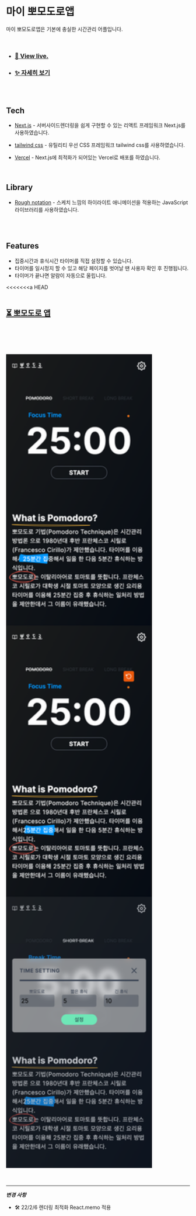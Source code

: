 <br/>

# 마이 뽀모도로앱

마이 뽀모도로앱은 기본에 충실한 시간관리 어플입니다.

<br />

- ### [👀 <u>View live.</u>](https://pomodoro-app-rose.vercel.app/)

- ### [✨ <u>자세히 보기</u>](https://my-portpolio.vercel.app/blog/pomodoroApp)

<br/>
<br/>

## Tech

- [Next.js] - 서버사이드렌더링을 쉽게 구현할 수 있는 리액트 프레임워크 Next.js를 사용하였습니다.

- [tailwind css] - 유틸리티 우선 CSS 프레임워크 tailwind css를 사용하였습니다.

- [Vercel] - Next.js에 최적화가 되어있는 Vercel로 배포를 하였습니다.

<br/>

## Library

- [Rough notation] - 스케치 느낌의 하이라이트 애니메이션을 적용하는 JavaScript 라이브러리를 사용하였습니다.

<br/>
<br/>

## Features

- 집중시간과 휴식시간 타이머를 직접 설정할 수 있습니다.
- 타이머를 일시정지 할 수 있고 해당 페이지를 벗어날 땐 사용자 확인 후 진행됩니다.
- 타이머가 끝나면 알람이 자동으로 울립니다.

<<<<<<<a HEAD
<br/>
<br/>

## <a href='https://pomodoro-app-rose.vercel.app/' target='_blank' rel='noreferrer'>⏳ 뽀모도로 앱</a>

# <br/>

<img src='public/pomodoroApp.png' width='400'></img>

<br />

---

**_변경 사항_**

- 🛠 22/2/6 렌더링 최적화 React.memo 적용

[next.js]: https://nextjs.org
[tailwind css]: https://tailwindcss.com
[vercel]: https://vercel.com
[rough notation]: https://roughnotation.com/
